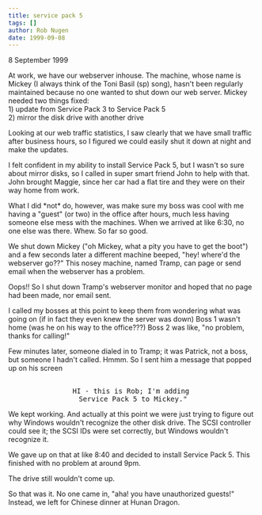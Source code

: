 ```yaml
---
title: service pack 5
tags: []
author: Rob Nugen
date: 1999-09-08
---
```


<p class=date>8 September 1999</p>

<p>At work, we have our webserver inhouse.  The machine, whose name is Mickey (I always think of the Toni Basil (sp) song), hasn't been regularly maintained because no one wanted to shut down our web server.   Mickey needed two things fixed:
<br>1) update from Service Pack 3 to Service Pack 5
<br>2) mirror the disk drive with another drive

<p>Looking at our web traffic statistics, I saw clearly that we have small traffic after business hours, so I figured we could easily shut it down at night and make the updates.

<p>I felt confident in my ability to install Service Pack 5, but I wasn't so sure about mirror disks, so I called in super smart friend John to help with that.  John brought Maggie, since her car had a flat tire and they were on their way home from work.

<p>What I did *not* do, however, was make sure my boss was cool with me having a "guest" (or two) in the office after hours, much less having someone else mess with the machines. When we arrived at like 6:30, no one else was there.  Whew.  So far so good.

<p>We shut down Mickey ("oh Mickey, what a pity you have to get the boot") and a few seconds later a different machine beeped, "hey! where'd the webserver go??"  This nosey machine, named Tramp, can page or send email when the webserver has a problem.

<p>Oops!!  So I shut down Tramp's webserver monitor and hoped that no page had been made, nor email sent.

<p>I called my bosses at this point to keep them from wondering what was going on (if in fact they even knew the server was down)  Boss 1 wasn't home (was he on his way to the office???)  Boss 2 was like, "no problem, thanks for calling!"

<p>Few minutes later, someone dialed in to Tramp; it was Patrick, not a boss, but someone I hadn't called.  Hmmm.  So I sent him a message that popped up on his screen 

<p><pre><center>
HI - this is Rob; I'm adding 
Service Pack 5 to Mickey."</center></pre>

<p>We kept working.  And actually at this point we were just trying to figure out why Windows wouldn't recognize the other disk drive.  The SCSI controller could see it; the SCSI IDs were set correctly, but Windows wouldn't recognize it.

<p>We gave up on that at like 8:40 and decided to install Service Pack 5.  This finished with no problem at around 9pm.

<p>The drive still wouldn't come up.

<p>So that was it.  No one came in, "aha!  you have unauthorized guests!"  Instead, we left for Chinese dinner at Hunan Dragon.

